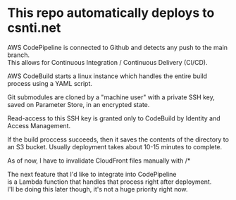 # This repo automatically deploys to csnti.net

AWS CodePipeline is connected to Github and detects any push to the main branch.<br/>
This allows for Continuous Integration / Continuous Delivery (CI/CD).

AWS CodeBuild starts a linux instance which handles the entire build process using a YAML script.<br/>

Git submodules are cloned by a "machine user" with a private SSH key,<br/>
saved on Parameter Store, in an encrypted state.

Read-access to this SSH key is granted only to CodeBuild by Identity and Access Management.<br/>

If the build proccess succeeds, then it saves the contents of the directory to an S3 bucket.
Usually deployment takes about 10-15 minutes to complete.<br/>

As of now, I have to invalidate CloudFront files manually with /* <br/>

The next feature that I'd like to integrate into CodePipeline<br/>
is a Lambda function that handles that process right after deployment.<br/>
I'll be doing this later though, it's not a huge priority right now.
